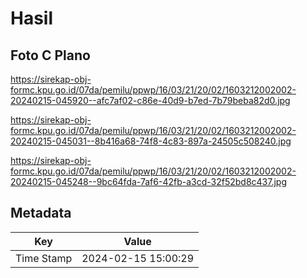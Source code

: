 # Hasil

## Foto C Plano

https://sirekap-obj-formc.kpu.go.id/07da/pemilu/ppwp/16/03/21/20/02/1603212002002-20240215-045920--afc7af02-c86e-40d9-b7ed-7b79beba82d0.jpg

https://sirekap-obj-formc.kpu.go.id/07da/pemilu/ppwp/16/03/21/20/02/1603212002002-20240215-045031--8b416a68-74f8-4c83-897a-24505c508240.jpg

https://sirekap-obj-formc.kpu.go.id/07da/pemilu/ppwp/16/03/21/20/02/1603212002002-20240215-045248--9bc64fda-7af6-42fb-a3cd-32f52bd8c437.jpg


## Metadata

| Key        | Value               |
| ---------- | ------------------- |
| Time Stamp | 2024-02-15 15:00:29 |




